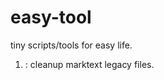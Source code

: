 # easy-tool

tiny scripts/tools for easy life.

1. [](./marktext-cleanup.py): cleanup marktext legacy files.
